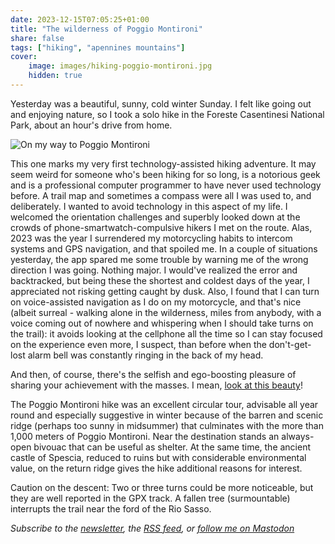 ```yaml
---
date: 2023-12-15T07:05:25+01:00
title: "The wilderness of Poggio Montironi"
share: false
tags: ["hiking", "apennines mountains"]
cover:
    image: images/hiking-poggio-montironi.jpg
    hidden: true
---
```

Yesterday was a beautiful, sunny, cold winter Sunday. I felt like going out and
enjoying nature, so I took a solo hike in the Foreste Casentinesi National Park,
about an hour's drive from home.

![On my way to Poggio Montironi](/images/hiking-poggio-montironi.jpg)

This one marks my very first technology-assisted hiking adventure. It may seem
weird for someone who's been hiking for so long, is a notorious geek and is a
professional computer programmer to have never used technology before. A trail
map and sometimes a compass were all I was used to, and deliberately. I wanted
to avoid technology in this aspect of my life. I welcomed the orientation
challenges and superbly looked down at the crowds of phone-smartwatch-compulsive
hikers I met on the route. Alas, 2023 was the year I surrendered my motorcycling
habits to intercom systems and GPS navigation, and that spoiled me. In a couple
of situations yesterday, the app spared me some trouble by warning me of the
wrong direction I was going. Nothing major. I would've realized the error and
backtracked, but being these the shortest and coldest days of the year, I
appreciated not risking getting caught by dusk. Also, I found that I can turn on
voice-assisted navigation as I do on my motorcycle, and that's nice (albeit
surreal - walking alone in the wilderness, miles from anybody, with a voice
coming out of nowhere and whispering when I should take turns on the trail): it
avoids looking at the cellphone all the time so I can stay focused on the
experience even more, I suspect, than before when the don't-get-lost alarm bell
was constantly ringing in the back of my head. 

And then, of course, there's the selfish and ego-boosting pleasure of sharing
your achievement with the masses. I mean, [look at this
beauty](https://out.ac/IPVine)!

The Poggio Montironi hike was an excellent circular tour, advisable all year
round and especially suggestive in winter because of the barren and scenic ridge
(perhaps too sunny in midsummer) that culminates with the more than 1,000 meters
of Poggio Montironi. Near the destination stands an always-open bivouac that can
be useful as shelter. At the same time, the ancient castle of Spescia, reduced
to ruins but with considerable environmental value, on the return ridge gives
the hike additional reasons for interest.

Caution on the descent: Two or three turns could be more noticeable, but they
are well reported in the GPX track. A fallen tree (surmountable) interrupts the
trail near the ford of the Rio Sasso.

*Subscribe to the [newsletter][nl], the [RSS feed][rss], or [follow me on Mastodon][m]*

 [rss]: https://nicolaiarocci.com/index.xml
 [m]: https://fosstodon.org/@nicola
 [nl]: https://nicolaiarocci.substack.com
